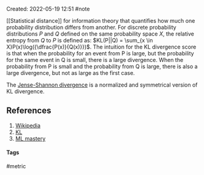 Created: 2022-05-19 12:51
#note

[[Statistical distance]] for information theory that quantifies how much one probability distribution differs from another.
For discrete probability distributions *P* and *Q* defined on the same probability space *X*, the relative entropy from *Q* to *P* is defined as: $KL(P||Q) = \sum_{x \in X}P(x)\log({\dfrac{P(x)}{Q(x)}})$. The intuition for the KL divergence score is that when the probability for an event from P is large, but the probability for the same event in Q is small, there is a large divergence. When the probability from P is small and the probability from Q is large, there is also a large divergence, but not as large as the first case.

The [Jense-Shannon divergence](https://en.wikipedia.org/wiki/Jensen%E2%80%93Shannon_divergence) is a normalized and symmetrical version of KL divergence. 

## References
1. [Wikipedia](https://en.wikipedia.org/wiki/Kullback%E2%80%93Leibler_divergence)
2. [KL](http://hanj.cs.illinois.edu/cs412/bk3/KL-divergence.pdf)
3. [ML mastery](https://machinelearningmastery.com/divergence-between-probability-distributions/)

#### Tags
#metric